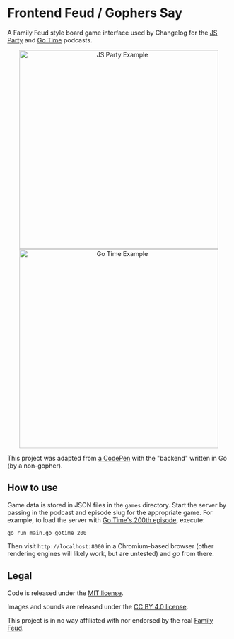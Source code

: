 # Frontend Feud / Gophers Say

A Family Feud style board game interface used by Changelog for the [JS Party](https://jsparty.fm) and [Go Time](https://gotime.fm) podcasts.

<div align="center">
	<img width="450" src="https://github.com/thechangelog/survey-game/raw/static/images/jsparty-example.png" alt="JS Party Example">
	<img width="450" src="https://github.com/thechangelog/survey-game/raw/static/images/gotime-example.png" alt="Go Time Example">
</div>

This project was adapted from [a CodePen](https://codepen.io/nicholasjackson827/pen/vLyLqg) with the "backend" written in Go (by a non-gopher).

## How to use

Game data is stored in JSON files in the `games` directory. Start the server by passing in the podcast and episode slug for the appropriate game. For example, to load the server with [Go Time's 200th episode](https://gotime.fm/200), execute:

```
go run main.go gotime 200
```

Then visit `http://localhost:8000` in a Chromium-based browser (other rendering engines will likely work, but are untested) and _go_ from there.

## Legal

Code is released under the [MIT license](/LICENSE).

Images and sounds are released under the [CC BY 4.0 license](https://creativecommons.org/licenses/by/4.0/).

This project is in no way affiliated with nor endorsed by the real [Family Feud](https://www.familyfeud.com).
